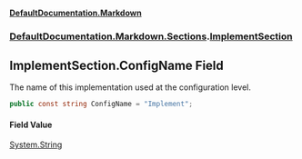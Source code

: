 #### [DefaultDocumentation\.Markdown](../../../../index.md 'index')
### [DefaultDocumentation\.Markdown\.Sections](../../../../index.md#DefaultDocumentation.Markdown.Sections 'DefaultDocumentation\.Markdown\.Sections').[ImplementSection](index.md 'DefaultDocumentation\.Markdown\.Sections\.ImplementSection')

## ImplementSection\.ConfigName Field

The name of this implementation used at the configuration level\.

```csharp
public const string ConfigName = "Implement";
```

#### Field Value
[System\.String](https://learn.microsoft.com/en-us/dotnet/api/system.string 'System\.String')